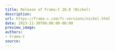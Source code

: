 ```yaml
---
title: Release of Frama-C 28.0 (Nickel)
description:
url: https://frama-c.com/fc-versions/nickel.html
date: 2023-11-30T00:00:00-00:00
preview_image:
authors:
- Frama-C
source:
---
```




